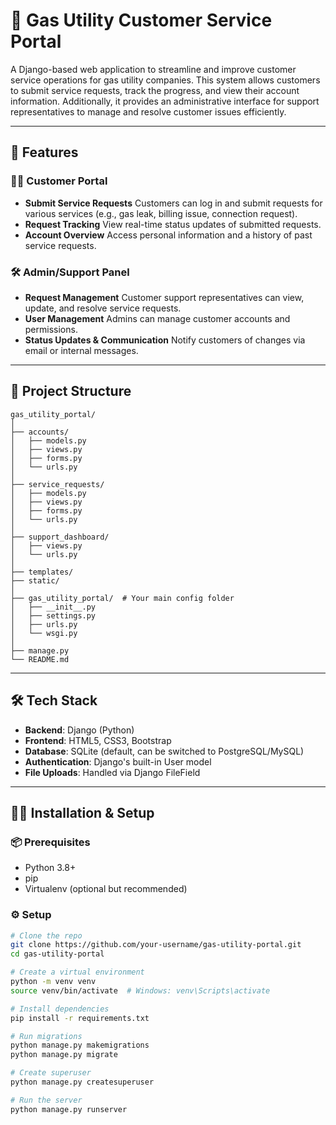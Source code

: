 # 🔧 Gas Utility Customer Service Portal

A Django-based web application to streamline and improve customer service operations for gas utility companies. This system allows customers to submit service requests, track the progress, and view their account information. Additionally, it provides an administrative interface for support representatives to manage and resolve customer issues efficiently.

---

## 🚀 Features

### 🧑‍💻 Customer Portal
- **Submit Service Requests**
  Customers can log in and submit requests for various services (e.g., gas leak, billing issue, connection request).
- **Request Tracking**
  View real-time status updates of submitted requests.
- **Account Overview**
  Access personal information and a history of past service requests.

### 🛠️ Admin/Support Panel
- **Request Management**
  Customer support representatives can view, update, and resolve service requests.
- **User Management**
  Admins can manage customer accounts and permissions.
- **Status Updates & Communication**
  Notify customers of changes via email or internal messages.

---

## 📁 Project Structure
```
gas_utility_portal/
│
├── accounts/
│   ├── models.py
│   ├── views.py
│   ├── forms.py
│   └── urls.py
│
├── service_requests/
│   ├── models.py
│   ├── views.py
│   ├── forms.py
│   └── urls.py
│
├── support_dashboard/
│   ├── views.py
│   └── urls.py
│
├── templates/
├── static/
│
├── gas_utility_portal/  # Your main config folder
│   ├── __init__.py
│   ├── settings.py
│   ├── urls.py
│   └── wsgi.py
│
├── manage.py
└── README.md
```


---

## 🛠️ Tech Stack

- **Backend**: Django (Python)
- **Frontend**: HTML5, CSS3, Bootstrap
- **Database**: SQLite (default, can be switched to PostgreSQL/MySQL)
- **Authentication**: Django's built-in User model
- **File Uploads**: Handled via Django FileField

---

## 🧑‍💻 Installation & Setup

### 📦 Prerequisites
- Python 3.8+
- pip
- Virtualenv (optional but recommended)

### ⚙️ Setup

```bash
# Clone the repo
git clone https://github.com/your-username/gas-utility-portal.git
cd gas-utility-portal

# Create a virtual environment
python -m venv venv
source venv/bin/activate  # Windows: venv\Scripts\activate

# Install dependencies
pip install -r requirements.txt

# Run migrations
python manage.py makemigrations
python manage.py migrate

# Create superuser
python manage.py createsuperuser

# Run the server
python manage.py runserver
